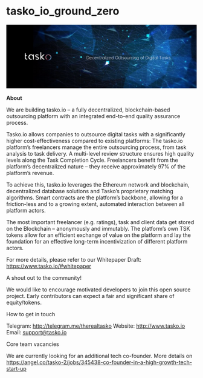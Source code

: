 # tasko_io_ground_zero
![alt tag](https://github.com/tasko-io/tasko_io_ground_zero/blob/master/Banner.png?raw=true)

**About**

We are building tasko.io – a fully decentralized, blockchain-based outsourcing platform with an integrated end-to-end quality assurance process. 

Tasko.io allows companies to outsource digital tasks with a significantly higher cost-effectiveness compared to existing platforms: The tasko.io platform’s freelancers manage the entire outsourcing process, from task analysis to task delivery. A multi-level review structure ensures high quality levels along the Task Completion Cycle. Freelancers benefit from the platform’s decentralized nature – they receive approximately 97% of the platform’s revenue. 

To achieve this, tasko.io leverages the Ethereum network and blockchain, decentralized database solutions and Tasko’s proprietary matching algorithms. Smart contracts are the platform’s backbone, allowing for a friction-less and to a growing extent, automated interaction between all platform actors. 

The most important freelancer (e.g. ratings), task and client data get stored on the Blockchain – anonymously and immutably. The platform’s own TSK tokens allow for an efficient exchange of value on the platform and lay the foundation for an effective long-term incentivization of different platform actors.

For more details, please refer to our Whitepaper Draft: https://www.tasko.io/#whitepaper


A shout out to the community!

We would like to encourage motivated developers to join this open source project. Early contributors can expect a fair and significant share of equity/tokens.

How to get in touch


Telegram: http://telegram.me/therealtasko
Website: http://www.tasko.io
Email: support@tasko.io

Core team vacancies


We are currently looking for an additional tech co-founder. More details on https://angel.co/tasko-2/jobs/345438-co-founder-in-a-high-growth-tech-start-up
